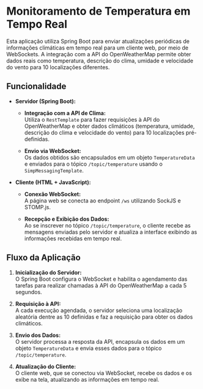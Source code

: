 # Monitoramento de Temperatura em Tempo Real

Esta aplicação utiliza Spring Boot para enviar atualizações periódicas de informações climáticas em tempo real para um cliente web, por meio de WebSockets. A integração com a API do OpenWeatherMap permite obter dados reais como temperatura, descrição do clima, umidade e velocidade do vento para 10 localizações diferentes.

## Funcionalidade

- **Servidor (Spring Boot):**
    - **Integração com a API de Clima:**  
      Utiliza o `RestTemplate` para fazer requisições à API do OpenWeatherMap e obter dados climáticos (temperatura, umidade, descrição do clima e velocidade do vento) para 10 localizações pré-definidas.

    - **Envio via WebSocket:**  
      Os dados obtidos são encapsulados em um objeto `TemperatureData` e enviados para o tópico `/topic/temperature` usando o `SimpMessagingTemplate`.

- **Cliente (HTML + JavaScript):**
    - **Conexão WebSocket:**  
      A página web se conecta ao endpoint `/ws` utilizando SockJS e STOMP.js.

    - **Recepção e Exibição dos Dados:**  
      Ao se inscrever no tópico `/topic/temperature`, o cliente recebe as mensagens enviadas pelo servidor e atualiza a interface exibindo as informações recebidas em tempo real.

## Fluxo da Aplicação

1. **Inicialização do Servidor:**  
   O Spring Boot configura o WebSocket e habilita o agendamento das tarefas para realizar chamadas à API do OpenWeatherMap a cada 5 segundos.

2. **Requisição à API:**  
   A cada execução agendada, o servidor seleciona uma localização aleatória dentre as 10 definidas e faz a requisição para obter os dados climáticos.

3. **Envio dos Dados:**  
   O servidor processa a resposta da API, encapsula os dados em um objeto `TemperatureData` e envia esses dados para o tópico `/topic/temperature`.

4. **Atualização do Cliente:**  
   O cliente web, que se conectou via WebSocket, recebe os dados e os exibe na tela, atualizando as informações em tempo real.
